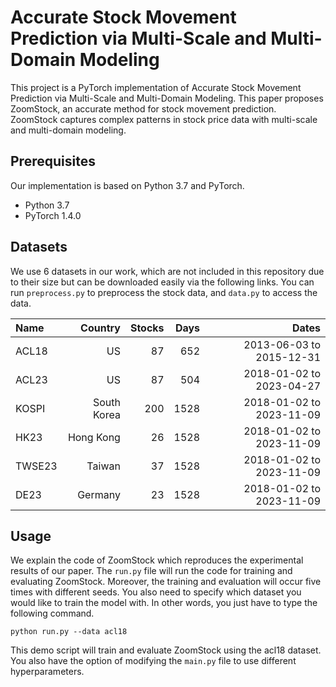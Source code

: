 # Accurate Stock Movement Prediction via Multi-Scale and Multi-Domain Modeling

This project is a PyTorch implementation of Accurate Stock Movement Prediction via Multi-Scale and Multi-Domain Modeling. 
This paper proposes ZoomStock, an accurate method for stock movement prediction. ZoomStock captures complex patterns in stock price data with multi-scale and multi-domain modeling.

## Prerequisites

Our implementation is based on Python 3.7 and PyTorch.

- Python 3.7
- PyTorch 1.4.0

## Datasets

We use 6 datasets in our work, which are not included in this repository due to
their size but can be downloaded easily via the following links. You can run
`preprocess.py` to preprocess the stock data, and `data.py` to access the data.

|Name    | Country|  Stocks|     Days|Dates|
|:-------|------:|------:|---------:|-------:|
|ACL18      |  US| 87|   652|      2013-06-03 to 2015-12-31|
|ACL23 |    US| 87|    504|       2018-01-02 to 2023-04-27|
|KOSPI   |    South Korea|  200|     1528|       2018-01-02 to 2023-11-09|
|HK23    |  Hong Kong| 26|   1528|      2018-01-02 to 2023-11-09|
|TWSE23  |  Taiwan| 37|   1528|      2018-01-02 to 2023-11-09|
|DE23|  Germany| 23|    1528|       2018-01-02 to 2023-11-09|

## Usage

We explain the code of ZoomStock which reproduces the experimental results of our paper. The `run.py` file will run the code for training and evaluating ZoomStock. Moreover, the training and evaluation will occur five times with different seeds. You also need to specify which dataset you would like to train the model with. In other words, you just have to type the following command.

```
python run.py --data acl18
```

This demo script will train and evaluate ZoomStock using the acl18 dataset. You also have the option of modifying the `main.py` file to use different hyperparameters.